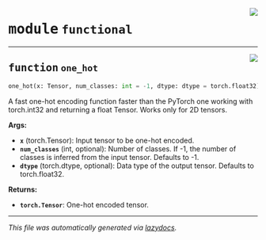 <!-- markdownlint-disable -->

<a href="https://github.com/spqb/adabmDCApy/tree/main/adabmDCA/adabmDCA/functional.py#L0"><img align="right" style="float:right;" src="https://img.shields.io/badge/-source-cccccc?style=flat-square"></a>

# <kbd>module</kbd> `functional`





---

<a href="https://github.com/spqb/adabmDCApy/tree/main/adabmDCA/adabmDCA/functional.py#L25"><img align="right" style="float:right;" src="https://img.shields.io/badge/-source-cccccc?style=flat-square"></a>

## <kbd>function</kbd> `one_hot`

```python
one_hot(x: Tensor, num_classes: int = -1, dtype: dtype = torch.float32)
```

A fast one-hot encoding function faster than the PyTorch one working with torch.int32 and returning a float Tensor. Works only for 2D tensors. 



**Args:**
 
 - <b>`x`</b> (torch.Tensor):  Input tensor to be one-hot encoded. 
 - <b>`num_classes`</b> (int, optional):  Number of classes. If -1, the number of classes is inferred from the input tensor. Defaults to -1. 
 - <b>`dtype`</b> (torch.dtype, optional):  Data type of the output tensor. Defaults to torch.float32. 



**Returns:**
 
 - <b>`torch.Tensor`</b>:  One-hot encoded tensor. 




---

_This file was automatically generated via [lazydocs](https://github.com/ml-tooling/lazydocs)._
